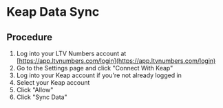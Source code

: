 # Keap Data Sync

## Procedure
1. Log into your LTV Numbers account at [https://app.ltvnumbers.com/login](https://app.ltvnumbers.com/login)
2. Go to the Settings page and click "Connect With Keap"
3. Log into your Keap account if you're not already logged in
4. Select your Keap account
5. Click "Allow"
6. Click "Sync Data"
